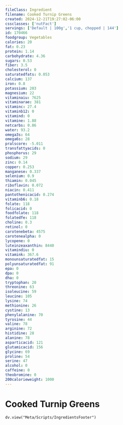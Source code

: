 ```yaml
---
fileClass: Ingredient
filename: Cooked Turnip Greens
created: 2024-12-21T19:27:02-06:00
cssclasses: ['nutFact']
servings: ['Default | 100g','1 cup, chopped | 144']
id: 170466
foodgroup: Vegetables
calories: 20
fat: 0.23
protein: 1.14
carbohydrate: 4.36
sugars: 0.53
fiber: 3.5
cholesterol: 0
saturatedfats: 0.053
calcium: 137
iron: 0.8
potassium: 203
magnesium: 22
vitaminaiu: 7625
vitaminarae: 381
vitaminc: 27.4
vitaminb12: 0
vitamind: 0
vitamine: 1.88
netcarbs: 0.86
water: 93.2
omega3s: 64
omega6s: 28
pralscore: -5.011
transfattyacids: 0
phosphorus: 29
sodium: 29
zinc: 0.14
copper: 0.253
manganese: 0.337
selenium: 0.9
thiamin: 0.045
riboflavin: 0.072
niacin: 0.411
pantothenicacid: 0.274
vitaminb6: 0.18
folate: 118
folicacid: 0
foodfolate: 118
folatedfe: 118
choline: 0.3
retinol: 0
carotenebeta: 4575
carotenealpha: 0
lycopene: 0
luteinzeaxanthin: 8440
vitamindiu: 0
vitamink: 367.6
monounsaturatedfat: 15
polyunsaturatedfat: 91
epa: 0
dpa: 0
dha: 0
tryptophan: 20
threonine: 63
isoleucine: 59
leucine: 105
lysine: 74
methionine: 26
cystine: 13
phenylalanine: 70
tyrosine: 44
valine: 78
arginine: 72
histidine: 28
alanine: 78
asparticacid: 121
glutamicacid: 156
glycine: 69
proline: 54
serine: 47
alcohol: 0
caffeine: 0
theobromine: 0
200calorieweight: 1000
---
```


# Cooked Turnip Greens

```dataviewjs
dv.view("Meta/Scripts/IngredientsFooter")
```